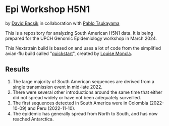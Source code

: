 # Epi Workshop H5N1
by [David Bacsik](https://mstp.washington.edu/student/david-bacsik/) in collaboration with [Pablo Tsukayama](https://investigacion.cayetano.edu.pe/catalogo/saludintegral-genomicamicrobiana/)


This is a repository for analyzing South American H5N1 data. It is being prepared for the UPCH Genomic Epidemiology workshop in March 2024.

This Nextstrain build is based on and uses a lot of code from the simplified avian-flu build called "[quickstart](https://github.com/nextstrain/avian-flu/tree/master/quickstart-build)", created by [Louise Moncla](https://lmoncla.github.io/monclalab/).

## Results
1. The large majority of South American sequences are derived from a single transmission event in mid-late 2022.  
2. There were several other introductions around the same time that either did not spread widely or have not been adequately surveilled.
3. The first sequences detected in South America were in Colombia (2022-10-09) and Peru (2022-11-10).
4. The epidemic has generally spread from North to South, and has now reached Antarctica.